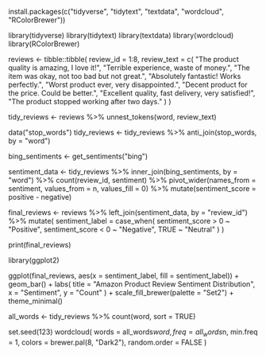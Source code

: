 install.packages(c("tidyverse", "tidytext", "textdata", "wordcloud", "RColorBrewer"))


library(tidyverse)
library(tidytext)
library(textdata)
library(wordcloud)
library(RColorBrewer)


reviews <- tibble::tibble(
  review_id = 1:8,
  review_text = c(
    "The product quality is amazing, I love it!",
    "Terrible experience, waste of money.",
    "The item was okay, not too bad but not great.",
    "Absolutely fantastic! Works perfectly.",
    "Worst product ever, very disappointed.",
    "Decent product for the price. Could be better.",
    "Excellent quality, fast delivery, very satisfied!",
    "The product stopped working after two days."
  )
)


tidy_reviews <- reviews %>%
  unnest_tokens(word, review_text)


data("stop_words")
tidy_reviews <- tidy_reviews %>%
  anti_join(stop_words, by = "word")


bing_sentiments <- get_sentiments("bing")

sentiment_data <- tidy_reviews %>%
  inner_join(bing_sentiments, by = "word") %>%
  count(review_id, sentiment) %>%
  pivot_wider(names_from = sentiment, values_from = n, values_fill = 0) %>%
  mutate(sentiment_score = positive - negative)

final_reviews <- reviews %>%
  left_join(sentiment_data, by = "review_id") %>%
  mutate(
    sentiment_label = case_when(
      sentiment_score > 0 ~ "Positive",
      sentiment_score < 0 ~ "Negative",
      TRUE ~ "Neutral"
    )
  )

print(final_reviews)


library(ggplot2)

ggplot(final_reviews, aes(x = sentiment_label, fill = sentiment_label)) +
  geom_bar() +
  labs(
    title = "Amazon Product Review Sentiment Distribution",
    x = "Sentiment",
    y = "Count"
  ) +
  scale_fill_brewer(palette = "Set2") +
  theme_minimal()


all_words <- tidy_reviews %>%
  count(word, sort = TRUE)

set.seed(123)
wordcloud(
  words = all_words$word,
  freq = all_words$n,
  min.freq = 1,
  colors = brewer.pal(8, "Dark2"),
  random.order = FALSE
)
